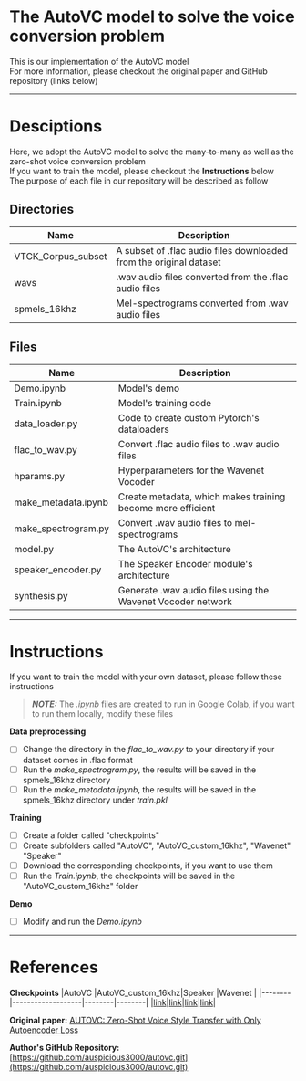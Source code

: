 # The AutoVC model to solve the voice conversion problem  
This is our implementation of the AutoVC model  
For more information, please checkout the original paper and GitHub repository
(links below)
***
# Desciptions 
Here, we adopt the AutoVC model to solve the many-to-many as well as the zero-shot voice conversion problem  
If you want to train the model, please checkout the **Instructions** below  
The purpose of each file in our repository will be described as follow  
## Directories
|Name                |Description                                                        |
|--------------------|-------------------------------------------------------------------|
|VTCK_Corpus_subset  |A subset of .flac audio files downloaded from the original dataset |
|wavs                |.wav audio files converted from the .flac audio files              |
|spmels_16khz        |Mel-spectrograms converted from .wav audio files                   |
## Files
|Name                |Description                                                        |
|--------------------|-------------------------------------------------------------------|
|Demo.ipynb          |Model's demo                                                       |
|Train.ipynb         |Model's training code                                              |
|data_loader.py      |Code to create custom Pytorch's dataloaders                        |
|flac_to_wav.py      |Convert .flac audio files to .wav audio files                      |
|hparams.py          |Hyperparameters for the Wavenet Vocoder                            |
|make_metadata.ipynb |Create metadata, which makes training become more efficient        |
|make_spectrogram.py |Convert .wav audio files to mel-spectrograms                       |
|model.py            |The AutoVC's architecture                                          |
|speaker_encoder.py  |The Speaker Encoder module's architecture                          |
|synthesis.py        |Generate .wav audio files using the Wavenet Vocoder network        |
***
# Instructions
If you want to train the model with your own dataset, please follow these instructions  
> **_NOTE:_**  The *.ipynb* files are created to run in Google Colab, if you want to run them locally, modify these files 

**Data preprocessing** 
- [ ] Change the directory in the *flac_to_wav.py* to your directory if your dataset comes in .flac format
- [ ] Run the *make_spectrogram.py*, the results will be saved in the spmels_16khz directory
- [ ] Run the *make_metadata.ipynb*, the results will be saved in the spmels_16khz directory under *train.pkl*  

**Training**
- [ ] Create a folder called "checkpoints"
- [ ] Create subfolders called "AutoVC", "AutoVC_custom_16khz", "Wavenet" "Speaker"
- [ ] Download the corresponding checkpoints, if you want to use them
- [ ] Run the *Train.ipynb*, the checkpoints will be saved in the "AutoVC_custom_16khz" folder  

**Demo**
- [ ] Modify and run the *Demo.ipynb* 
***
# References

**Checkpoints**
|AutoVC  |AutoVC_custom_16khz|Speaker |Wavenet |
|--------|-------------------|--------|--------|
|[link](https://drive.google.com/file/d/1dFQBhnsjIJdfkrQRXP48EgR56dypAA6h/view?usp=sharing)|[link](https://drive.google.com/file/d/1-wJokreO9282H2jZqUKhuhbo8vnEkLi7/view?usp=sharing)|[link](https://drive.google.com/file/d/1NUKlkvj8UERblp3XWksAeF7ORlQTjxAp/view?usp=sharing)|[link](https://drive.google.com/file/d/1A9IFQ-SBWwl2P1FVjODZVNIPUW7vA8S_/view?usp=sharing)|

**Original paper:**
[AUTOVC: Zero-Shot Voice Style Transfer with Only Autoencoder Loss](https://arxiv.org/abs/1905.05879)  

**Author's GitHub Repository:**
[https://github.com/auspicious3000/autovc.git](https://github.com/auspicious3000/autovc.git)  





